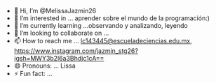 - 👋 Hi, I’m @MelissaJazmin26 
- 👀 I’m interested in ... aprender sobre el mundo de la programación:)
- 🌱 I’m currently learning ...observando y analizando, leyendo    
- 💞️ I’m looking to collaborate on ... 
- 📫 How to reach me ... lc143445@escueladeciencias.edu.mx, https://www.instagram.com/jazmin_stg26?igsh=MWY3b2l6a3Bhdjc1cA==
- 😄 Pronouns: ... Lissa
- ⚡ Fun fact: ... 

<!---
MelissaJazmin26/MelissaJazmin26 is a ✨ special ✨ repository because its `README.md` (this file) appears on your GitHub profile.
You can click the Preview link to take a look at your changes.
--->
